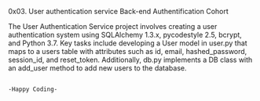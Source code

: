 0x03. User authentication service Back-end Authentification Cohort

The User Authentication Service project involves creating a user authentication system using SQLAlchemy 1.3.x, pycodestyle 2.5, bcrypt, and Python 3.7. Key tasks include developing a User model in user.py that maps to a users table with attributes such as id, email, hashed_password, session_id, and reset_token. Additionally, db.py implements a DB class with an add_user method to add new users to the database.

                                                                                 -Happy Coding-
